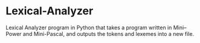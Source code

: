 # Lexical-Analyzer
Lexical Analyzer program in Python that takes a program written in Mini–Power and Mini-Pascal, and outputs the tokens and lexemes into a new file.
